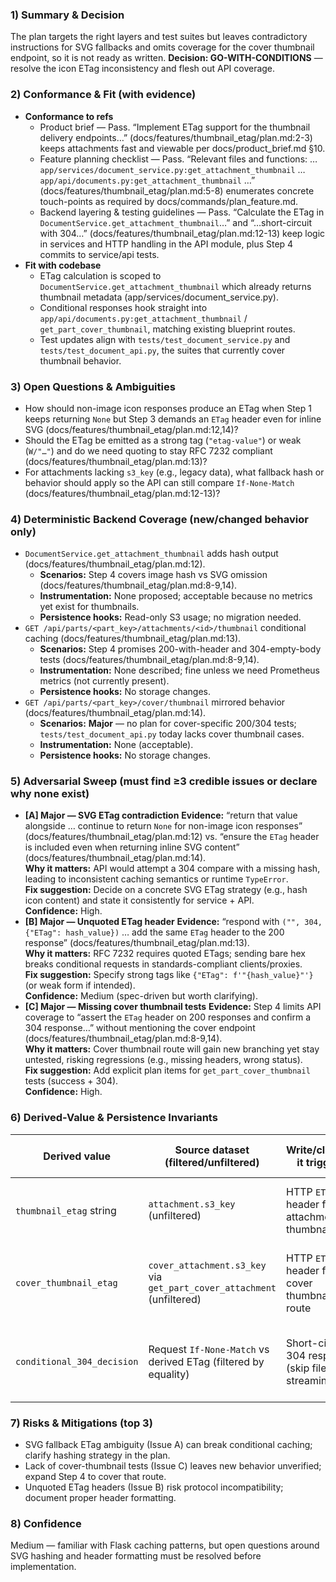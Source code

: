 ### 1) Summary & Decision
The plan targets the right layers and test suites but leaves contradictory instructions for SVG fallbacks and omits coverage for the cover thumbnail endpoint, so it is not ready as written. **Decision: GO-WITH-CONDITIONS** — resolve the icon ETag inconsistency and flesh out API coverage.

### 2) Conformance & Fit (with evidence)
- **Conformance to refs**
  - Product brief — Pass. “Implement ETag support for the thumbnail delivery endpoints…” (docs/features/thumbnail_etag/plan.md:2-3) keeps attachments fast and viewable per docs/product_brief.md §10.
  - Feature planning checklist — Pass. “Relevant files and functions: … `app/services/document_service.py:get_attachment_thumbnail` … `app/api/documents.py:get_attachment_thumbnail` …” (docs/features/thumbnail_etag/plan.md:5-8) enumerates concrete touch-points as required by docs/commands/plan_feature.md.
  - Backend layering & testing guidelines — Pass. “Calculate the ETag in `DocumentService.get_attachment_thumbnail`…” and “…short-circuit with 304…” (docs/features/thumbnail_etag/plan.md:12-13) keep logic in services and HTTP handling in the API module, plus Step 4 commits to service/api tests.
- **Fit with codebase**
  - ETag calculation is scoped to `DocumentService.get_attachment_thumbnail` which already returns thumbnail metadata (app/services/document_service.py).
  - Conditional responses hook straight into `app/api/documents.py:get_attachment_thumbnail` / `get_part_cover_thumbnail`, matching existing blueprint routes.
  - Test updates align with `tests/test_document_service.py` and `tests/test_document_api.py`, the suites that currently cover thumbnail behavior.

### 3) Open Questions & Ambiguities
- How should non-image icon responses produce an ETag when Step 1 keeps returning `None` but Step 3 demands an `ETag` header even for inline SVG (docs/features/thumbnail_etag/plan.md:12,14)?
- Should the ETag be emitted as a strong tag (`"etag-value"`) or weak (`W/"…"`) and do we need quoting to stay RFC 7232 compliant (docs/features/thumbnail_etag/plan.md:13)?
- For attachments lacking `s3_key` (e.g., legacy data), what fallback hash or behavior should apply so the API can still compare `If-None-Match` (docs/features/thumbnail_etag/plan.md:12-13)?

### 4) Deterministic Backend Coverage (new/changed behavior only)
- `DocumentService.get_attachment_thumbnail` adds hash output (docs/features/thumbnail_etag/plan.md:12).
  - **Scenarios:** Step 4 covers image hash vs SVG omission (docs/features/thumbnail_etag/plan.md:8-9,14).
  - **Instrumentation:** None proposed; acceptable because no metrics yet exist for thumbnails.
  - **Persistence hooks:** Read-only S3 usage; no migration needed.
- `GET /api/parts/<part_key>/attachments/<id>/thumbnail` conditional caching (docs/features/thumbnail_etag/plan.md:13).
  - **Scenarios:** Step 4 promises 200-with-header and 304-empty-body tests (docs/features/thumbnail_etag/plan.md:8-9,14).
  - **Instrumentation:** None described; fine unless we need Prometheus metrics (not currently present).
  - **Persistence hooks:** No storage changes.
- `GET /api/parts/<part_key>/cover/thumbnail` mirrored behavior (docs/features/thumbnail_etag/plan.md:14).
  - **Scenarios:** **Major** — no plan for cover-specific 200/304 tests; `tests/test_document_api.py` today lacks cover thumbnail cases.
  - **Instrumentation:** None (acceptable).
  - **Persistence hooks:** No storage changes.

### 5) Adversarial Sweep (must find ≥3 credible issues or declare why none exist)
- **[A] Major — SVG ETag contradiction**
  **Evidence:** “return that value alongside … continue to return `None` for non-image icon responses” (docs/features/thumbnail_etag/plan.md:12) vs. “ensure the `ETag` header is included even when returning inline SVG content” (docs/features/thumbnail_etag/plan.md:14).  
  **Why it matters:** API would attempt a 304 compare with a missing hash, leading to inconsistent caching semantics or runtime `TypeError`.  
  **Fix suggestion:** Decide on a concrete SVG ETag strategy (e.g., hash icon content) and state it consistently for service + API.  
  **Confidence:** High.
- **[B] Major — Unquoted ETag header**
  **Evidence:** “respond with `("", 304, {"ETag": hash_value})` … add the same `ETag` header to the 200 response” (docs/features/thumbnail_etag/plan.md:13).  
  **Why it matters:** RFC 7232 requires quoted ETags; sending bare hex breaks conditional requests in standards-compliant clients/proxies.  
  **Fix suggestion:** Specify strong tags like `{"ETag": f'"{hash_value}"'}` (or weak form if intended).  
  **Confidence:** Medium (spec-driven but worth clarifying).
- **[C] Major — Missing cover thumbnail tests**
  **Evidence:** Step 4 limits API coverage to “assert the `ETag` header on 200 responses and confirm a 304 response…” without mentioning the cover endpoint (docs/features/thumbnail_etag/plan.md:8-9,14).  
  **Why it matters:** Cover thumbnail route will gain new branching yet stay untested, risking regressions (e.g., missing headers, wrong status).  
  **Fix suggestion:** Add explicit plan items for `get_part_cover_thumbnail` tests (success + 304).  
  **Confidence:** High.

### 6) Derived-Value & Persistence Invariants
| Derived value | Source dataset (filtered/unfiltered) | Write/cleanup it triggers | Guard conditions | Invariant that must hold | Evidence |
| ------------- | ------------------------------------ | ------------------------- | ---------------- | ------------------------ | -------- |
| `thumbnail_etag` string | `attachment.s3_key` (unfiltered) | HTTP `ETag` header for attachment thumbnails | Attachment is S3-backed image | Hash must exist and be stable per key | docs/features/thumbnail_etag/plan.md:12-13 |
| `cover_thumbnail_etag` | `cover_attachment.s3_key` via `get_part_cover_attachment` (unfiltered) | HTTP `ETag` header for cover thumbnail route | Cover attachment present | Header present even for inline responses per plan | docs/features/thumbnail_etag/plan.md:14 |
| `conditional_304_decision` | Request `If-None-Match` vs derived ETag (filtered by equality) | Short-circuit 304 response (skip file streaming) | Both values non-empty | Only trigger 304 when tags match exactly | docs/features/thumbnail_etag/plan.md:13 |

### 7) Risks & Mitigations (top 3)
- SVG fallback ETag ambiguity (Issue A) can break conditional caching; clarify hashing strategy in the plan.
- Lack of cover-thumbnail tests (Issue C) leaves new behavior unverified; expand Step 4 to cover that route.
- Unquoted ETag headers (Issue B) risk protocol incompatibility; document proper header formatting.

### 8) Confidence
Medium — familiar with Flask caching patterns, but open questions around SVG hashing and header formatting must be resolved before implementation.
